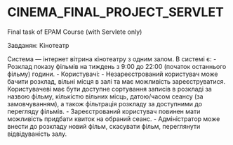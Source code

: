 # CINEMA_FINAL_PROJECT_SERVLET
Final task of EPAM Course (with Servlete only)

Завданян:
Кінотеатр

Система — інтернет вітрина кінотеатру з одним залом. 
В системі є:
	- Розклад показу фільмів на тиждень з 9:00 до 22:00 (початок останнього фільму) години.
	- Користувачі:
		- Незареєстрований користувач може бачити розклад, вільні місця в залі та має можливість зареєструватися.
			Користувачеві має бути доступне сортування записів в розкладі за назвою фільму, кількістю вільних місць,  датою/часом сеансу (за замовчуванням),
			а також фільтрація розкладу за доступними до перегляду фільмів.
		- Зареєстрований користувач повинен мати можливість придбати квиток на обраний сеанс.
		- Адміністратор може внести до розкладу новий фільм, скасувати фільм, переглянути відвідуваність залу.
